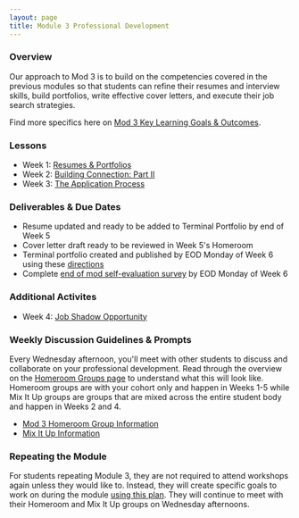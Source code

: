 ```yaml
---
layout: page
title: Module 3 Professional Development
---
```


### Overview
Our approach to Mod 3 is to build on the competencies covered in the previous modules so that students can refine their resumes and interview skills, build portfolios, write effective cover letters, and execute their job search strategies.

Find more specifics here on [Mod 3 Key Learning Goals & Outcomes](/module_three/mod3_learning_goals).

### Lessons
* Week 1: [Resumes & Portfolios](/module_three/week_1_resumes_and_portfolios)
* Week 2: [Building Connection: Part II](/module_three/week_2_building_connection_ii)
* Week 3: [The Application Process](/module_three/week_3_application_process_session)

### Deliverables & Due Dates

* Resume updated and ready to be added to Terminal Portfolio by end of Week 5 
* Cover letter draft ready to be reviewed in Week 5's Homeroom 
* Terminal portfolio created and published by EOD Monday of Week 6 using these [directions](/resources/terminal_directions)
* Complete [end of mod self-evaluation survey](https://airtable.com/shrBZWvdZfHSeey57) by EOD Monday of Week 6

### Additional Activites
* Week 4: [Job Shadow Opportunity](/module_three/job_shadow_overview)

### Weekly Discussion Guidelines & Prompts
Every Wednesday afternoon, you'll meet with other students to discuss and collaborate on your professional development. Read through the overview on the [Homeroom Groups page](/student_discussion_groups/index) to understand what this will look like. Homeroom groups are with your cohort only and happen in Weeks 1-5 while Mix It Up groups are groups that are mixed across the entire student body and happen in Weeks 2 and 4.

* [Mod 3 Homeroom Group Information](/student_discussion_groups/mod3_homeroom_discussion_prompts)
* [Mix It Up Information](/mixed_groups)

### Repeating the Module
For students repeating Module 3, they are not required to attend workshops again unless they would like to. Instead, they will create specific goals to work on during the module [using this plan](/module_three/m3_repeat_plan). They will continue to meet with their Homeroom and Mix It Up groups on Wednesday afternoons. 
